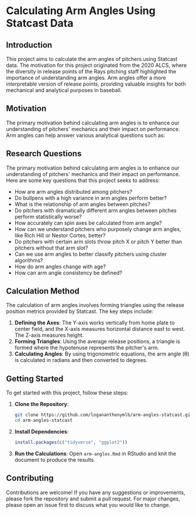 # Calculating Arm Angles Using Statcast Data

## Introduction
This project aims to calculate the arm angles of pitchers using Statcast data. The motivation for this project originated from the 2020 ALCS, where the diversity in release points of the Rays pitching staff highlighted the importance of understanding arm angles. Arm angles offer a more interpretable version of release points, providing valuable insights for both mechanical and analytical purposes in baseball.

## Motivation
The primary motivation behind calculating arm angles is to enhance our understanding of pitchers' mechanics and their impact on performance. Arm angles can help answer various analytical questions such as:

## Research Questions
The primary motivation behind calculating arm angles is to enhance our understanding of pitchers' mechanics and their impact on performance. Here are some key questions that this project seeks to address:
- How are arm angles distributed among pitchers?
- Do bullpens with a high variance in arm angles perform better?
- What is the relationship of arm angles between pitches?
- Do pitchers with dramatically different arm angles between pitches perform statistically worse?
- How accurately can spin axes be calculated from arm angle?
- How can we understand pitchers who purposely change arm angles, like Rich Hill or Nestor Cortes, better?
- Do pitchers with certain arm slots throw pitch X or pitch Y better than pitchers without that arm slot?
- Can we use arm angles to better classify pitchers using cluster algorithms?
- How do arm angles change with age?
- How can arm angle consistency be defined?

## Calculation Method
The calculation of arm angles involves forming triangles using the release position metrics provided by Statcast. The key steps include:
1. **Defining the Axes**: The Y-axis works vertically from home plate to center field, and the X-axis measures horizontal distance east to west. The Z-axis measures height.
2. **Forming Triangles**: Using the average release positions, a triangle is formed where the hypotenuse represents the pitcher's arm.
3. **Calculating Angles**: By using trigonometric equations, the arm angle (θ) is calculated in radians and then converted to degrees.


## Getting Started
To get started with this project, follow these steps:

1. **Clone the Repository**:
    ```bash
    git clone https://github.com/logananthonymlb/arm-angles-statcast.git
    cd arm-angles-statcast
    ```

2. **Install Dependencies**:
    ```r
    install.packages(c("tidyverse", "ggplot2"))
    ```

3. **Run the Calculations**:
    Open `arm-angles.Rmd` in RStudio and knit the document to produce the results.

## Contributing
Contributions are welcome! If you have any suggestions or improvements, please fork the repository and submit a pull request. For major changes, please open an issue first to discuss what you would like to change.

